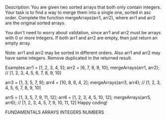 Description:
You are given two sorted arrays that both only contain integers. Your task is to find a way to merge them into a single one, sorted in asc order. Complete the function mergeArrays(arr1, arr2), where arr1 and arr2 are the original sorted arrays.

You don't need to worry about validation, since arr1 and arr2 must be arrays with 0 or more Integers. If both arr1 and arr2 are empty, then just return an empty array.

Note: arr1 and arr2 may be sorted in different orders. Also arr1 and arr2 may have same integers. Remove duplicated in the returned result.

Examples
arr1 = [1, 2, 3, 4, 5];
arr2 = [6, 7, 8, 9, 10];
mergeArrays(arr1, arr2);  // [1, 2, 3, 4, 5, 6, 7, 8, 9, 10]

arr3 = [1, 3, 5, 7, 9];
arr4 = [10, 8, 6, 4, 2];
mergeArrays(arr3, arr4);  // [1, 2, 3, 4, 5, 6, 7, 8, 9, 10]

arr5 = [1, 3, 5, 7, 9, 11, 12];
arr6 = [1, 2, 3, 4, 5, 10, 12];
mergeArrays(arr5, arr6);  // [1, 2, 3, 4, 5, 7, 9, 10, 11, 12]
Happy coding!

FUNDAMENTALS ARRAYS INTEGERS NUMBERS